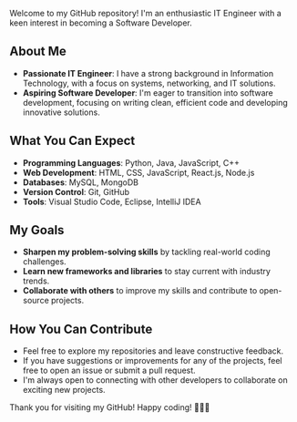 

Welcome to my GitHub repository! I'm an enthusiastic IT Engineer with a keen interest in becoming a Software Developer. 

## About Me
- **Passionate IT Engineer**: I have a strong background in Information Technology, with a focus on systems, networking, and IT solutions.
- **Aspiring Software Developer**: I'm eager to transition into software development, focusing on writing clean, efficient code and developing innovative solutions.
  
## What You Can Expect




- **Programming Languages**: Python, Java, JavaScript, C++
- **Web Development**: HTML, CSS, JavaScript, React.js, Node.js
- **Databases**: MySQL, MongoDB
- **Version Control**: Git, GitHub
- **Tools**: Visual Studio Code, Eclipse, IntelliJ IDEA

## My Goals

- **Sharpen my problem-solving skills** by tackling real-world coding challenges.
- **Learn new frameworks and libraries** to stay current with industry trends.
- **Collaborate with others** to improve my skills and contribute to open-source projects.

## How You Can Contribute

- Feel free to explore my repositories and leave constructive feedback.
- If you have suggestions or improvements for any of the projects, feel free to open an issue or submit a pull request.
- I'm always open to connecting with other developers to collaborate on exciting new projects.



Thank you for visiting my GitHub! Happy coding! 👨‍💻🚀

